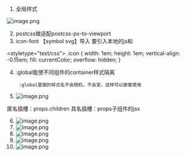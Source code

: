 1. 全局样式

![image.png](https://cdn.nlark.com/yuque/0/2023/png/1128524/1673140598471-1b0b3655-3aa2-451e-a741-06242f7c42a7.png#clientId=u73417782-eefd-4&from=paste&height=96&id=ue710e76a&originHeight=150&originWidth=772&originalType=binary&ratio=1&rotation=0&showTitle=false&size=38782&status=done&style=none&taskId=u62a9dbd2-dab3-42a8-b0f8-0acd8d3e409&title=&width=494.08)

2. postcss做适配postcss-px-to-viewport
3. icon-font 【symbol svg】导入 要引入本地的js和

<styletype="text/css">
      .icon {
         width: 1em; height: 1em;
         vertical-align: -0.15em;
         fill: currentColor;
         overflow: hidden;
      }
  </style>

4. :global能使不同组件的container样式隔离

      	:global里面的样式名不会随机，不会变，这样可以嵌套使用

5. ![image.png](https://cdn.nlark.com/yuque/0/2023/png/1128524/1673141846086-eaaa6080-883d-4972-ac78-a6ce13d75d85.png#clientId=u73417782-eefd-4&from=paste&height=146&id=u8bda9bc1&originHeight=583&originWidth=835&originalType=binary&ratio=1&rotation=0&showTitle=false&size=67276&status=done&style=none&taskId=u13a71834-fde0-4fd1-8842-72decdcac23&title=&width=209)

匿名插槽：props.children
具名插槽：props子组件的jsx

6. ![image.png](https://cdn.nlark.com/yuque/0/2023/png/1128524/1673144303582-adbfd12c-2d1f-4a00-a6cc-5816ca3c1edf.png#clientId=u73417782-eefd-4&from=paste&height=312&id=u65fdebbf&originHeight=488&originWidth=412&originalType=binary&ratio=1&rotation=0&showTitle=false&size=48215&status=done&style=none&taskId=u4df5832a-ca5a-496a-8947-d5db565ee62&title=&width=263.68)
7. ![image.png](https://cdn.nlark.com/yuque/0/2023/png/1128524/1673150491963-ff6f469b-c3a8-4587-b56d-e1368749240b.png#clientId=u73417782-eefd-4&from=paste&height=363&id=u4e43a8e8&originHeight=567&originWidth=1050&originalType=binary&ratio=1&rotation=0&showTitle=false&size=117952&status=done&style=none&taskId=u920fef8d-3cef-4158-bee5-e46a61505a5&title=&width=672)
8. ![image.png](https://cdn.nlark.com/yuque/0/2023/png/1128524/1673253040194-a6317731-9e2f-4c65-bb2c-c5a215835b71.png#clientId=u918d365e-4239-4&from=paste&height=204&id=ue1877999&originHeight=319&originWidth=884&originalType=binary&ratio=1&rotation=0&showTitle=false&size=82772&status=done&style=none&taskId=u405aec2b-ac54-4a04-8199-9dcda75f281&title=&width=565.76)
9. ![image.png](https://cdn.nlark.com/yuque/0/2023/png/1128524/1673349228453-54e3f27e-ba8d-4504-ba96-0b347b8d7643.png#clientId=u7c224e09-4b79-4&from=paste&height=16&id=u59f02f51&originHeight=25&originWidth=222&originalType=binary&ratio=1&rotation=0&showTitle=false&size=4213&status=done&style=none&taskId=u7584cad0-f0d9-4376-b9a5-3ac345232be&title=&width=142.08)
10. ![image.png](https://cdn.nlark.com/yuque/0/2023/png/1128524/1673486880846-31583dd3-9d45-474b-86e0-7a58119aa9b2.png#clientId=ue7884541-d68a-4&from=paste&height=287&id=uef7be40f&originHeight=395&originWidth=835&originalType=binary&ratio=1&rotation=0&showTitle=false&size=81932&status=done&style=none&taskId=u01cb72c2-2f04-4243-b641-a832fb784a9&title=&width=607.2727272727273)
